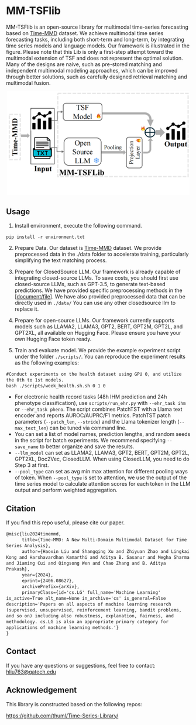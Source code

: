 # MM-TSFlib
MM-TSFlib is an open-source library for multimodal time-series forecasting based on [Time-MMD](https://github.com/AdityaLab/Time-MMD/) dataset. We achieve multimodal time series forecasting tasks, including both short-term and long-term, by integrating time series models and language models. Our framework is illustrated in the figure. Please note that this Lib is only a first-step attempt toward the multimodal extension of TSF and does not represent the optimal solution. Many of the designs are naive, such as pre-stored matching and independent multimodal modeling approaches, which can be improved through better solutions, such as carefully designed retrieval matching and multimodal fusion.

<div align="center">
    <img src="https://github.com/AdityaLab/MM-TSFlib/blob/main/lib_overview_00.png" width="500">
</div>


 
## Usage

1. Install environment, execute the following command.

```
pip install -r environment.txt
```

2. Prepare Data. Our dataset is [Time-MMD](https://github.com/AdityaLab/Time-MMD/) dataset.
We provide preprocessed data in the ./data folder to accelerate training, particularly simplifying the text matching process.

2. Prepare for ClosedSource LLM. Our framework is already capable of integrating closed-source LLMs. To save costs, you should first use closed-source LLMs, such as GPT-3.5, to generate text-based predictions. We have provided specific preprocessing methods in the [[document/file](https://github.com/AdityaLab/MM-TSFlib/tree/main/data/DataPre_ClosedSourceLLM)]. We have also provided preprocessed data that can be directly used in `./data/` You can use any other closedsource llm to replace it.

3. Prepare for open-source LLMs. Our framework currently supports models such as LLAMA2, LLAMA3, GPT2, BERT, GPT2M, GPT2L, and GPT2XL, all available on Hugging Face. Please ensure you have your own Hugging Face token ready.

4. Train and evaluate model. We provide the example experiment script under the folder `./scripts/`. You can reproduce the experiment results as the following examples:

```
#Conduct experiments on the health dataset using GPU 0, and utilize the 0th to 1st models.
bash ./scripts/week_health.sh.sh 0 1 0
```
- For electronic health record tasks (48h IHM prediction and 24h phenotype classification),
  use `scripts/run_ehr.py` with `--ehr_task ihm` or `--ehr_task pheno`. The script combines PatchTST with a Llama text encoder and reports AUROC/AUPRC/F1 metrics. PatchTST patch parameters (`--patch_len`, `--stride`) and the Llama tokenizer length (`--max_text_len`) can be tuned via command line.
- You can set a list of model names, prediction lengths, and random seeds in the script for batch experiments. We recommend specifying `--save_name` to better organize and save the results.
- `--llm_model` can set as LLAMA2, LLAMA3, GPT2, BERT, GPT2M, GPT2L, GPT2XL, Doc2Vec, ClosedLLM. When using ClosedLLM, you need to do Step 3 at first.
- `--pool_type` can set as avg min max attention for different pooling ways of token. When `--pool_type` is set to attention, we use the output of the time series model to calculate attention scores for each token in the LLM output and perform weighted aggregation.


## Citation

If you find this repo useful, please cite our paper.

```
@misc{liu2024timemmd,
      title={Time-MMD: A New Multi-Domain Multimodal Dataset for Time Series Analysis}, 
      author={Haoxin Liu and Shangqing Xu and Zhiyuan Zhao and Lingkai Kong and Harshavardhan Kamarthi and Aditya B. Sasanur and Megha Sharma and Jiaming Cui and Qingsong Wen and Chao Zhang and B. Aditya Prakash},
      year={2024},
      eprint={2406.08627},
      archivePrefix={arXiv},
      primaryClass={id='cs.LG' full_name='Machine Learning' is_active=True alt_name=None in_archive='cs' is_general=False description='Papers on all aspects of machine learning research (supervised, unsupervised, reinforcement learning, bandit problems, and so on) including also robustness, explanation, fairness, and methodology. cs.LG is also an appropriate primary category for applications of machine learning methods.'}
}
```

## Contact
If you have any questions or suggestions, feel free to contact:
hliu763@gatech.edu
## Acknowledgement

This library is constructed based on the following repos:

https://github.com/thuml/Time-Series-Library/
